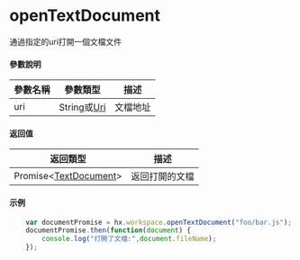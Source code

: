 # openTextDocument

通過指定的uri打開一個文檔文件

#### 參數說明

|參數名稱	|參數類型			|描述		|
|--			|--					|--			|
|uri		|String或[Uri](/ExtensionDocs/Api/other/Uri)|文檔地址	|

#### 返回值
|返回類型										|描述			|
|--												|--				|
|Promise&lt;[TextDocument](/ExtensionDocs/Api/windows/TextEditor.md#TextDocument)&gt;	|返回打開的文檔	|

#### 示例
``` javascript
    var documentPromise = hx.workspace.openTextDocument("foo/bar.js");
    documentPromise.then(function(document) {
        console.log("打開了文檔:",document.fileName);
    });
```
